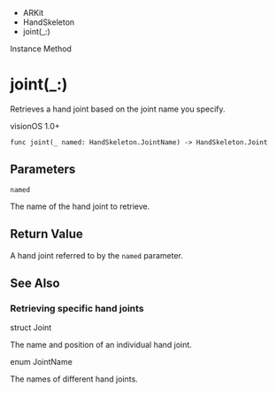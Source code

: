 

- ARKit
- HandSkeleton
-  joint(\_:) 

Instance Method

# joint(\_:)

Retrieves a hand joint based on the joint name you specify.

visionOS 1.0+

``` source
func joint(_ named: HandSkeleton.JointName) -> HandSkeleton.Joint
```

## Parameters 

`named`  

The name of the hand joint to retrieve.

## Return Value

A hand joint referred to by the `named` parameter.

## See Also

### Retrieving specific hand joints

struct Joint

The name and position of an individual hand joint.

enum JointName

The names of different hand joints.

